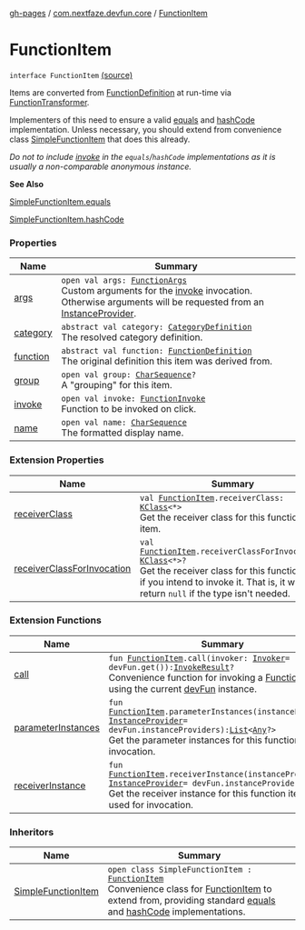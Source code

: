 [gh-pages](../../index.md) / [com.nextfaze.devfun.core](../index.md) / [FunctionItem](./index.md)

# FunctionItem

`interface FunctionItem` [(source)](https://github.com/NextFaze/dev-fun/tree/master/devfun-annotations/src/main/java/com/nextfaze/devfun/core/Items.kt#L16)

Items are converted from [FunctionDefinition](../-function-definition/index.md) at run-time via [FunctionTransformer](../-function-transformer/index.md).

Implementers of this need to ensure a valid [equals](https://kotlinlang.org/api/latest/jvm/stdlib/kotlin/-any/equals.html) and [hashCode](https://kotlinlang.org/api/latest/jvm/stdlib/kotlin/-any/hash-code.html) implementation.
Unless necessary, you should extend from convenience class [SimpleFunctionItem](../-simple-function-item/index.md) that does this already.

*Do not to include [invoke](invoke.md) in the `equals`/`hashCode` implementations as it is usually a non-comparable anonymous instance.*

**See Also**

[SimpleFunctionItem.equals](../-simple-function-item/equals.md)

[SimpleFunctionItem.hashCode](../-simple-function-item/hash-code.md)

### Properties

| Name | Summary |
|---|---|
| [args](args.md) | `open val args: `[`FunctionArgs`](../-function-args.md)<br>Custom arguments for the [invoke](invoke.md) invocation. Otherwise arguments will be requested from an [InstanceProvider](../../com.nextfaze.devfun.inject/-instance-provider/index.md). |
| [category](category.md) | `abstract val category: `[`CategoryDefinition`](../-category-definition/index.md)<br>The resolved category definition. |
| [function](function.md) | `abstract val function: `[`FunctionDefinition`](../-function-definition/index.md)<br>The original definition this item was derived from. |
| [group](group.md) | `open val group: `[`CharSequence`](https://kotlinlang.org/api/latest/jvm/stdlib/kotlin/-char-sequence/index.html)`?`<br>A "grouping" for this item. |
| [invoke](invoke.md) | `open val invoke: `[`FunctionInvoke`](../-function-invoke.md)<br>Function to be invoked on click. |
| [name](name.md) | `open val name: `[`CharSequence`](https://kotlinlang.org/api/latest/jvm/stdlib/kotlin/-char-sequence/index.html)<br>The formatted display name. |

### Extension Properties

| Name | Summary |
|---|---|
| [receiverClass](../../com.nextfaze.devfun.invoke/receiver-class.md) | `val `[`FunctionItem`](./index.md)`.receiverClass: `[`KClass`](https://kotlinlang.org/api/latest/jvm/stdlib/kotlin.reflect/-k-class/index.html)`<*>`<br>Get the receiver class for this function item. |
| [receiverClassForInvocation](../../com.nextfaze.devfun.invoke/receiver-class-for-invocation.md) | `val `[`FunctionItem`](./index.md)`.receiverClassForInvocation: `[`KClass`](https://kotlinlang.org/api/latest/jvm/stdlib/kotlin.reflect/-k-class/index.html)`<*>?`<br>Get the receiver class for this function item if you intend to invoke it. That is, it will return `null` if the type isn't needed. |

### Extension Functions

| Name | Summary |
|---|---|
| [call](../call.md) | `fun `[`FunctionItem`](./index.md)`.call(invoker: `[`Invoker`](../../com.nextfaze.devfun.invoke/-invoker/index.md)` = devFun.get()): `[`InvokeResult`](../-invoke-result/index.md)`?`<br>Convenience function for invoking a [FunctionItem](./index.md) using the current [devFun](../dev-fun.md) instance. |
| [parameterInstances](../../com.nextfaze.devfun.invoke/parameter-instances.md) | `fun `[`FunctionItem`](./index.md)`.parameterInstances(instanceProvider: `[`InstanceProvider`](../../com.nextfaze.devfun.inject/-instance-provider/index.md)` = devFun.instanceProviders): `[`List`](https://kotlinlang.org/api/latest/jvm/stdlib/kotlin.collections/-list/index.html)`<`[`Any`](https://kotlinlang.org/api/latest/jvm/stdlib/kotlin/-any/index.html)`?>`<br>Get the parameter instances for this function item for invocation. |
| [receiverInstance](../../com.nextfaze.devfun.invoke/receiver-instance.md) | `fun `[`FunctionItem`](./index.md)`.receiverInstance(instanceProvider: `[`InstanceProvider`](../../com.nextfaze.devfun.inject/-instance-provider/index.md)` = devFun.instanceProviders): `[`Any`](https://kotlinlang.org/api/latest/jvm/stdlib/kotlin/-any/index.html)`?`<br>Get the receiver instance for this function item to be used for invocation. |

### Inheritors

| Name | Summary |
|---|---|
| [SimpleFunctionItem](../-simple-function-item/index.md) | `open class SimpleFunctionItem : `[`FunctionItem`](./index.md)<br>Convenience class for [FunctionItem](./index.md) to extend from, providing standard [equals](../-simple-function-item/equals.md) and [hashCode](../-simple-function-item/hash-code.md) implementations. |
